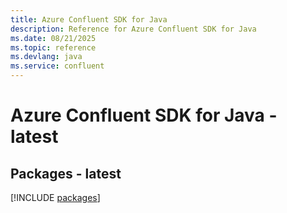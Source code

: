 ```yaml
---
title: Azure Confluent SDK for Java
description: Reference for Azure Confluent SDK for Java
ms.date: 08/21/2025
ms.topic: reference
ms.devlang: java
ms.service: confluent
---
```

# Azure Confluent SDK for Java - latest
## Packages - latest
[!INCLUDE [packages](confluent-index.md)]